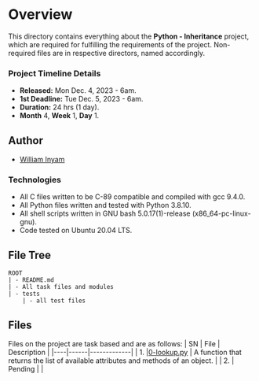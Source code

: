 # Overview #

This directory contains everything about the **Python - Inheritance** project, which are required for fulfilling the requirements of the project. Non-required files are in respective directors, named accordingly.

### Project Timeline Details ###
- **Released:** Mon Dec. 4, 2023 - 6am.
- **1st Deadline:** Tue Dec. 5, 2023 - 6am.
- **Duration:** 24 hrs (1 day).
- **Month** 4, **Week** 1, **Day** 1.

## Author ##
- [William Inyam](https://github.com/thecypherzen/)

### Technologies ##
- All C files written to be C-89 compatible and compiled with gcc 9.4.0.
- All Python files written and tested with Python 3.8.10.
- All shell scripts written in GNU bash 5.0.17(1)-release (x86_64-pc-linux-gnu).
- Code tested on Ubuntu 20.04 LTS.

## File Tree ##
	ROOT
	| - README.md
	| - All task files and modules
	| - tests
		| - all test files


## Files ##
Files on the project are task based and are as follows:
| SN | File | Description |
|----|------|-------------|
| 1. |[0-lookup.py](https://github.com)  | A function that returns the list of available attributes and methods of an object. |
| 2. | Pending |      |
